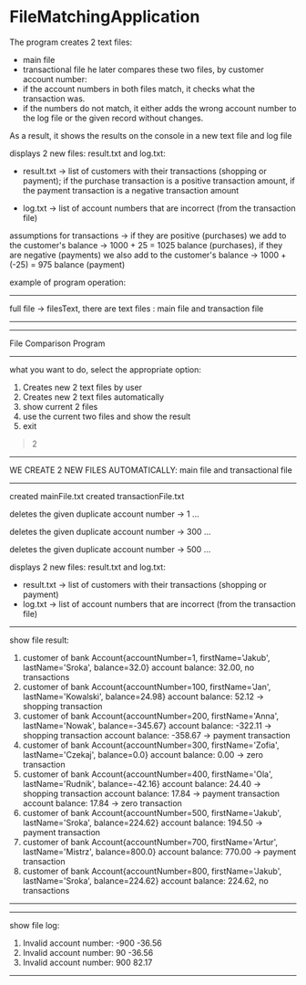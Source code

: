 # FileMatchingApplication


 The program creates 2 text files:
 - main file
 - transactional file
 he later compares these two files, by customer account number:
 - if the account numbers in both files match, it checks what the transaction was.
 - if the numbers do not match, it either adds the wrong account number to the log
 file or the given record without changes.

 As a result, it shows the results on the console in a new text file and log file

 displays 2 new files: result.txt and log.txt:
 - result.txt -> list of customers with their transactions (shopping or payment);
 if the purchase transaction is a positive transaction amount,
 if the payment transaction is a negative transaction amount

 - log.txt -> list of account numbers that are incorrect (from the transaction file)


 assumptions for transactions -> if they are positive (purchases) we add to the
 customer's balance -> 1000 + 25 = 1025 balance (purchases),
 if they are negative (payments) we also add to the customer's balance -> 1000 + (-25) = 975 balance (payment)
 
 
 
example of program operation:

******************

full file -> filesText, there are text files : main file and transaction file

******************

******************
File Comparison Program
******************
what you want to do, select the appropriate option:
1. Creates new 2 text files by user
2. Creates new 2 text files automatically
3. show current 2 files
4. use the current two files and show the result
5. exit 
> 2
*******************************
WE CREATE 2 NEW FILES AUTOMATICALLY: main file and transactional file
*******************************

created mainFile.txt
created transactionFile.txt


deletes the given duplicate account number -> 1 ...


deletes the given duplicate account number -> 300 ...


deletes the given duplicate account number -> 500 ...




displays 2 new files: result.txt and log.txt:
- result.txt -> list of customers with their transactions (shopping or payment)
- log.txt -> list of account numbers that are incorrect (from the transaction file)

*********************************
show file result: 


1. customer of bank
Account{accountNumber=1, firstName='Jakub', lastName='Sroka', balance=32.0}
account balance: 32.00, no transactions
2. customer of bank
Account{accountNumber=100, firstName='Jan', lastName='Kowalski', balance=24.98}
account balance: 52.12 -> shopping transaction
3. customer of bank
Account{accountNumber=200, firstName='Anna', lastName='Nowak', balance=-345.67}
account balance: -322.11 -> shopping transaction
account balance: -358.67 -> payment transaction
4. customer of bank
Account{accountNumber=300, firstName='Zofia', lastName='Czekaj', balance=0.0}
account balance: 0.00 -> zero transaction
5. customer of bank
Account{accountNumber=400, firstName='Ola', lastName='Rudnik', balance=-42.16}
account balance: 24.40 -> shopping transaction
account balance: 17.84 -> payment transaction
account balance: 17.84 -> zero transaction
6. customer of bank
Account{accountNumber=500, firstName='Jakub', lastName='Sroka', balance=224.62}
account balance: 194.50 -> payment transaction
7. customer of bank
Account{accountNumber=700, firstName='Artur', lastName='Mistrz', balance=800.0}
account balance: 770.00 -> payment transaction
8. customer of bank
Account{accountNumber=800, firstName='Jakub', lastName='Sroka', balance=224.62}
account balance: 224.62, no transactions

*********************************


*********************************
show file log: 


1. Invalid account number:
 -900 -36.56
2. Invalid account number:
 90 -36.56
3. Invalid account number:
 900 82.17

*********************************

